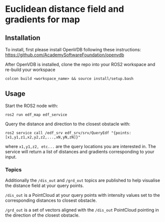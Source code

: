 # Euclidean distance field and gradients for map

## Installation

To install, first please install OpenVDB following these instructions: https://github.com/AcademySoftwareFoundation/openvdb

After OpenVDB is installed, clone the repo into your ROS2 workspace and re-build your workspace
```
colcon build <workspace_name> && source install/setup.bash
```
## Usage

Start the ROS2 node with:
```
ros2 run edf_map edf_service
```
Query the distance and direction to the closest obstacle with:
```
ros2 service call /edf_srv edf_srv/srv/QueryEdf "{points: [x1,y1,z1,x2,y2,z2,...,xN,yN,zN]}"
```
where `x1,y1,z2, etc...` are the query locations you are interested in. The service will return a list of distances and gradients corresponding to your input.

### Topics

Additionally the `/dis_out` and `/grd_out` topics are published to help visualise the distance field at your query points.

`/dis_out` is a PointCloud at your query points with intensity values set to the corresponding distances to closest obstacle.

`/grd_out` is a set of vectors aligned with the `/dis_out` PointCloud pointing in the direction of the closest obstacle.
